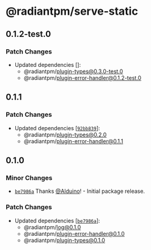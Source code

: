 # @radiantpm/serve-static

## 0.1.2-test.0

### Patch Changes

-   Updated dependencies []:
    -   @radiantpm/plugin-types@0.3.0-test.0
    -   @radiantpm/plugin-error-handler@0.1.2-test.0

## 0.1.1

### Patch Changes

-   Updated dependencies [[`92bb839`](https://github.com/RadiantPM/RadiantPM/commit/92bb839607e731207231fa999cbcc564c308e23b)]:
    -   @radiantpm/plugin-types@0.2.0
    -   @radiantpm/plugin-error-handler@0.1.1

## 0.1.0

### Minor Changes

-   [`be7986a`](https://github.com/RadiantGuild/Apps.RadiantPM/commit/be7986a62980476e650169f8ec49445ff1943d89) Thanks [@Alduino](https://github.com/Alduino)! - Initial package release.

### Patch Changes

-   Updated dependencies [[`be7986a`](https://github.com/RadiantGuild/Apps.RadiantPM/commit/be7986a62980476e650169f8ec49445ff1943d89)]:
    -   @radiantpm/log@0.1.0
    -   @radiantpm/plugin-error-handler@0.1.0
    -   @radiantpm/plugin-types@0.1.0
